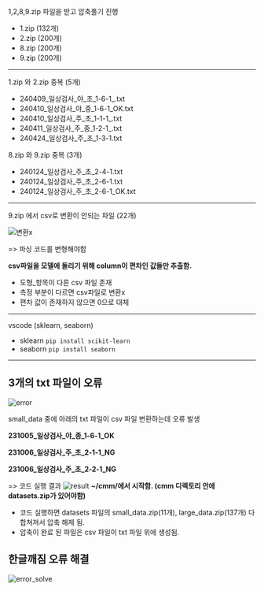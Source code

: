 1,2,8,9.zip 파일을 받고 압축풀기 진행
- 1.zip (132개)
- 2.zip (200개)
- 8.zip (200개)
- 9.zip (200개)

-------------------------------------------------------------------------------------------------

1.zip 와 2.zip 중복 (5개)
 - 240409_일상검사_야_초_1-6-1_.txt
 - 240410_일상검사_야_중_1-6-1_OK.txt
 - 240410_일상검사_주_초_1-1-1_.txt
 - 240411_일상검사_주_중_1-2-1_.txt
 - 240424_일상검사_주_초_1-3-1.txt

8.zip 와 9.zip 중복 (3개)
 - 240124_일상검사_주_초_2-4-1.txt
 - 240124_일상검사_주_초_2-6-1.txt
 - 240124_일상검사_주_초_2-6-1_OK.txt

-------------------------------------------------------------------------------------------------

9.zip 에서 csv로 변환이 안되는 파일 (22개)

![변환x](https://github.com/Prcnsi/Deep-learning-based_CMM_Anomaly-detection/assets/87318054/fb36c10d-8d18-497b-a264-8124acaa0288)

=> 파싱 코드를 변형해야함


**csv파일을 모델에 돌리기 위해 column이 편차인 값들만 추출함.**

- 도형_항목이 다른 csv 파일 존재
- 측정 부분이 다르면 csv파일로 변환x
- 편차 값이 존재하지 않으면 0으로 대체
-------------------------------------------------------------------------------------------------

vscode (sklearn, seaborn)
 - sklearn
```pip install scikit-learn```
 - seaborn
```pip install seaborn```

-------------------------------------------------------------------------------------------------
## 3개의 txt 파일이 오류
![error](https://github.com/Prcnsi/Deep-learning-based_CMM_Anomaly-detection/assets/87318054/199ba59a-efe9-4f0f-915a-83e17035eee5)

small_data 중에 아래의 txt 파일이 csv 파일 변환하는데 오류 발생

**231005_일상검사_야_종_1-6-1_OK**

**231006_일상검사_주_초_2-1-1_NG**

**231006_일상검사_주_초_2-2-1_NG**

=>
코드 실행 결과
![result](https://github.com/Prcnsi/Deep-learning-based_CMM_Anomaly-detection/assets/87318054/82969671-d771-469d-88bd-b0e37f300ae4)
**~/cmm/에서 시작함. (cmm 디렉토리 안에 datasets.zip가 있어야함)**

- 코드 실행하면 datasets 파일의 small_data.zip(11개), large_data.zip(137개) 다 합쳐져서 압축 해제 됨.
- 압축이 완료 된 파일은 csv 파일이 txt 파일 위에 생성됨.

## 한글깨짐 오류 해결
![error_solve](https://github.com/Prcnsi/Deep-learning-based_CMM_Anomaly-detection/assets/87318054/6d30503a-4237-4c3b-bc43-9bbbe9298319)
